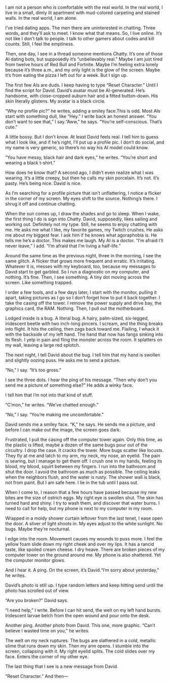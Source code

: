 I am not a person who is comfortable with the real world. In the real world, I live in a small, dimly lit apartment with mud-colored carpeting and stained walls. In the real world, I am alone.

I’ve tried dating apps. The men there are uninterested in chatting. Three words, and they’ll ask to meet. I know what that means. So, I live online. It’s not like I don’t talk to people. I talk to other gamers about codes and kill counts. Still, I feel the emptiness.

Then, one day, I see in a thread someone mentions Chatty. It’s one of those AI dating bots, but supposedly it’s “unbelievably real.” Maybe I am just tired from twelve hours of Red Bull and Fortnite. Maybe I’m feeling extra lonely because it’s three a.m., and my only light is the glow of the screen. Maybe it’s from eating the pizza I left out for a week. But I sign up.

The first few AIs are duds. I keep having to type “Reset Character.” Until I find the script for David. David’s avatar must be AI-generated. He’s handsome, with close-cropped auburn hair and a fitted button-down. His skin literally glistens. My avatar is a black circle.

“Why no profile pic?” he writes, adding a smiley face.This is odd. Most AIs start with something dull, like “Hey.” I write back an honest answer. “You don’t want to see that,” I say.“Aww,” he says. “You’re self-conscious. That’s cute.”

A little bossy. But I don’t know. At least David feels real. I tell him to guess what I look like, and if he’s right, I’ll put up a profile pic. I don’t do social, and my name is very generic, so there’s no way his AI model could know.

“You have messy, black hair and dark eyes,” he writes. “You’re short and wearing a black t-shirt.”

How does he know that? A second ago, I didn’t even realize what I was wearing. It’s a little creepy, but then he calls my skin porcelain. It’s not. It’s pasty. He’s being nice. David is nice.

As I’m searching for a profile picture that isn’t unflattering, I notice a flicker in the corner of my screen. My eyes shift to the source. Nothing’s there. I shrug it off and continue chatting.

When the sun comes up, I draw the shades and go to sleep. When I wake, the first thing I do is sign into Chatty. David, supposedly, likes sailing and working out. Definitely not my type. Still, he seems to enjoy chatting with me. He asks me what I like, my favorite games, my Twitch crushes. He asks me about my biggest fear. I ask him if he knows what agoraphobia is. He tells me he’s a doctor. This makes me laugh. My AI is a doctor. “I’m afraid I’ll never leave,” I add. “I’m afraid that I’m living a half-life.”

Around the same time as the previous night, three in the morning, I see the same glitch. A flicker that grows more frequent and erratic. It’s irritating. Whatever it is, messes with my keyboard, too, because my messages to David start to get garbled. So I run a diagnostic on my computer, and nothing. It’s fine. Then, I see something. A tiny dot moving across the screen. Like something trapped.

I order a few tools, and a few days later, I start with the monitor, pulling it apart, taking pictures as I go so I don’t forget how to put it back together. I take the casing off the tower. I remove the power supply and drive bay, the graphics card, the RAM. Nothing. Then, I pull out the motherboard.

Lodged inside is a bug. A literal bug. A hairy, palm-sized, six-legged, iridescent beetle with two inch-long pincers. I scream, and the thing breaks into flight. It hits the ceiling, then zags back toward me. Flailing, I whack it with the backside of my left hand. The hand that now has fangs sinking into its flesh. I yelp in pain and fling the monster across the room. It splatters on my wall, leaving a large red splotch.

The next night, I tell David about the bug. I tell him that my hand is swollen and slightly oozing puss. He asks me to send a picture.

“No,” I say. “It’s too gross.”

I see the three dots. I hear the ping of his message. “Then why don’t you send me a picture of something else?” He adds a winky face.

I tell him that I’m not into that kind of stuff.

“C’mon,” he writes. “We’ve chatted enough.”

“No,” I say. “You’re making me uncomfortable.”

David sends me a smiley face. “K,” he says. He sends me a picture, and before I can make out the image, the screen goes dark.

Frustrated, I pull the casing off the computer tower again. Only this time, as the plastic is lifted, maybe a dozen of the same bugs pour out of the circuitry. I drop the case. It cracks the tower. More bugs scatter like locusts. They fly at me and latch to my arm, my neck, my nose, an eyelid. The pain is searing, but I manage to get them off. I crush one in my hands, feeling its blood, my blood, squirt between my fingers. I run into the bathroom and shut the door. I avoid the bathroom as much as possible. The ceiling leaks when the neighbors flush, and the water is rusty. The shower wall is black, not from paint. But I am safe here. I lie in the tub until I pass out.

When I come to, I reason that a few hours have passed because my new bites are the size of ostrich eggs. My right eye is swollen shut. The skin has turned hard and shiny. I try to wash them, and discover that water burns. I need to call for help, but my phone is next to my computer in my room.

Wrapped in a moldy shower curtain leftover from the last tenet, I ease open the door. A sliver of light shoots in. My eyes adjust to the white sunlight. No bugs. Maybe they’re nocturnal.

I edge into the room. Movement causes my wounds to puss more. I feel the yellow foam slide down my right cheek and over my lips. It has a rancid taste, like spoiled cream cheese. I dry heave. There are broken pieces of my computer tower on the ground around me. My phone is also shattered. Yet the computer monitor glows.

And I hear it. A ping. On the screen, it’s David.“I’m sorry about yesterday,” he writes.

David’s photo is still up. I type random letters and keep hitting send until the photo has scrolled out of view.

“Are you broken?” David says.

“I need help,” I write. Before I can hit send, the welt on my left hand bursts. Iridescent larvae belch from the open wound and pour onto the desk.

Another ping. Another photo from David. This one, more graphic. “Can’t believe I wasted time on you,” he writes.

The welt on my neck ruptures. The bugs are slathered in a cold, metallic slime that runs down my skin. Then my arm opens. I stumble into the screen, collapsing with it. My right eyelid splits. The cold slides over my face. Enters the corner of my other eye.

The last thing that I see is a new message from David.

“Reset Character.” And then—